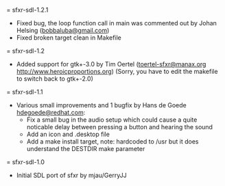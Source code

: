 = sfxr-sdl-1.2.1

* Fixed bug, the loop function call in main was commented out by Johan Helsing (bobbaluba@gmail.com)
* Fixed broken target clean in Makefile

= sfxr-sdl-1.2

* Added support for gtk+-3.0 by Tim Oertel (toertel-sfxr@manax.org http://www.heroicproportions.org)
  (Sorry, you have to edit the makefile to switch back to gtk+-2.0)

= sfxr-sdl-1.1

* Various small improvements and 1 bugfix by Hans de Goede
  <hdegoede@redhat.com>:
  * Fix a small bug in the audio setup which could cause a quite noticable
    delay between pressing a button and hearing the sound
  * Add an icon and .desktop file
  * Add a make install target, note:  hardcoded to /usr but it does understand
    the DESTDIR make parameter

= sfxr-sdl-1.0

* Initial SDL port of sfxr by mjau/GerryJJ
